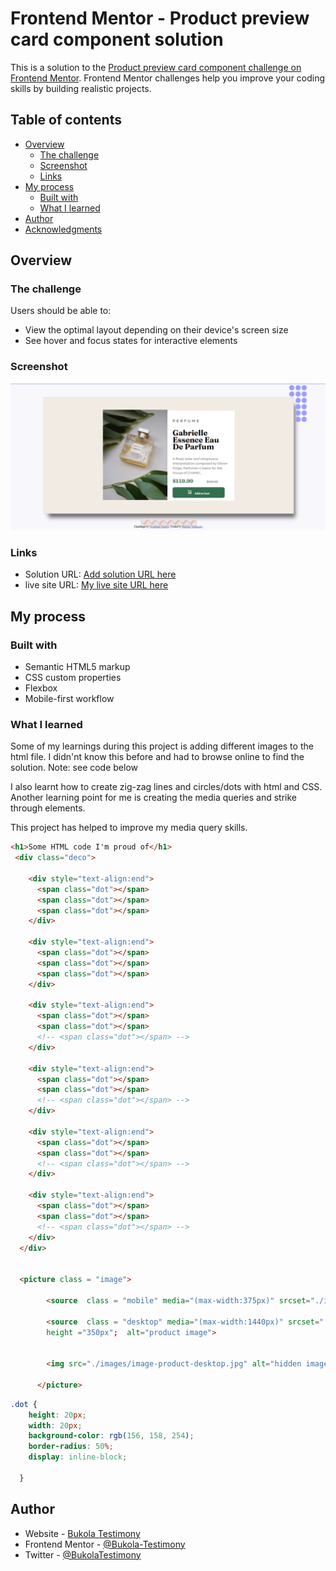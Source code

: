 # Frontend Mentor - Product preview card component solution

This is a solution to the [Product preview card component challenge on Frontend Mentor](https://www.frontendmentor.io/challenges/product-preview-card-component-GO7UmttRfa). Frontend Mentor challenges help you improve your coding skills by building realistic projects. 

## Table of contents

- [Overview](#overview)
  - [The challenge](#the-challenge)
  - [Screenshot](#screenshot)
  - [Links](#links)
- [My process](#my-process)
  - [Built with](#built-with)
  - [What I learned](#what-i-learned)
- [Author](#author)
- [Acknowledgments](#acknowledgments)


## Overview

### The challenge

Users should be able to:

- View the optimal layout depending on their device's screen size
- See hover and focus states for interactive elements

### Screenshot

![My solution preview](https://github.com/Bukola-Testimony/Frontend-Mentor-Product-preview-card/blob/599f500dee21cff835e9219552c77d7b62a52ffd/images/Screenshot.png)


### Links
 
- Solution URL: [Add solution URL here](https://your-solution-url.com)
- live site URL: [My live site URL here](https://github.com/Bukola-Testimony/Frontend-Mentor-Product-preview-card/deployments/activity_log?environment=github-pages)



## My process

### Built with

- Semantic HTML5 markup
- CSS custom properties
- Flexbox
- Mobile-first workflow

### What I learned

Some of my learnings during this project is adding different images to the html file. I didn'nt know this before and had to browse online to find the solution. 
Note: see code below

I also learnt how to create zig-zag lines and circles/dots with html and CSS. Another learning point for me is creating the media queries and strike through elements.

This project has helped to improve my media query skills.

```html
<h1>Some HTML code I'm proud of</h1>
 <div class="deco">

    <div style="text-align:end">
      <span class="dot"></span>
      <span class="dot"></span>
      <span class="dot"></span>
    </div>
    
    <div style="text-align:end">
      <span class="dot"></span>
      <span class="dot"></span>
      <span class="dot"></span>
    </div>
    
    <div style="text-align:end">
      <span class="dot"></span>
      <span class="dot"></span>
      <!-- <span class="dot"></span> -->
    </div>
    
    <div style="text-align:end">
      <span class="dot"></span>
      <span class="dot"></span>
      <!-- <span class="dot"></span> -->
    </div>
    
    <div style="text-align:end">
      <span class="dot"></span>
      <span class="dot"></span>
      <!-- <span class="dot"></span> -->
    </div>
    
    <div style="text-align:end">
      <span class="dot"></span>
      <span class="dot"></span>
      <!-- <span class="dot"></span> -->
    </div>
  </div>


  <picture class = "image">

        <source  class = "mobile" media="(max-width:375px)" srcset="./images/image-product-mobile.jpg" width ="320px"; height ="200px"  alt="product image">
        
        <source  class = "desktop" media="(max-width:1440px)" srcset="./images/image-product-desktop.jpg" width ="250px";
        height ="350px";  alt="product image">

        
        <img src="./images/image-product-desktop.jpg" alt="hidden image">
        
      </picture>
```


```css
.dot {
    height: 20px;
    width: 20px;
    background-color: rgb(156, 158, 254);
    border-radius: 50%;
    display: inline-block;
    
  }
```


## Author

- Website - [Bukola Testimony](https://bukola-testimony.github.io/My-Portfolio-website/)
- Frontend Mentor - [@Bukola-Testimony](https://www.frontendmentor.io/profile/Bukola-Testimony)
- Twitter - [@BukolaTestimony](https://twitter.com/BukolaTestimony)




